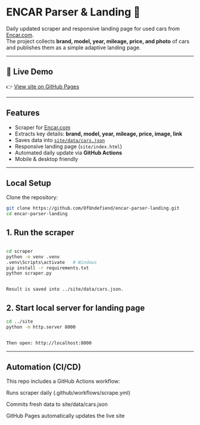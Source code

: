 # ENCAR Parser & Landing 🚗

Daily updated scraper and responsive landing page for used cars from [Encar.com](https://www.encar.com).  
The project collects **brand, model, year, mileage, price, and photo** of cars and publishes them as a simple adaptive landing page.

---

## 🔗 Live Demo
👉 [View site on GitHub Pages](https://OfUndefiend.github.io/encar-parser-landing/)

---

## Features
- Scraper for [Encar.com](https://www.encar.com)  
- Extracts key details: **brand, model, year, mileage, price, image, link**  
- Saves data into [`site/data/cars.json`](site/data/cars.json)  
- Responsive landing page (`site/index.html`)  
- Automated daily update via **GitHub Actions**  
- Mobile & desktop friendly  

---

## Local Setup

Clone the repository:
```bash
git clone https://github.com/OfUndefiend/encar-parser-landing.git
cd encar-parser-landing
```
## 1. Run the scraper
```bash

cd scraper
python -m venv .venv
.venv\Scripts\activate   # Windows
pip install -r requirements.txt
python scraper.py


Result is saved into ../site/data/cars.json.
```
## 2. Start local server for landing page
```bash
cd ../site
python -m http.server 8000


Then open: http://localhost:8000
```
---
## Automation (CI/CD)

This repo includes a GitHub Actions workflow:

Runs scraper daily (.github/workflows/scrape.yml)

Commits fresh data to site/data/cars.json

GitHub Pages automatically updates the live site

